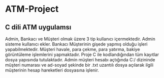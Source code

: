 # ATM-Project
## C dili ATM uygulamsı
Admin, Bankacı ve Müşteri olmak üzere 3 tip kullanıcı içermektedir. Admin sisteme kullanıcı ekler. Bankacı Müşterinin gişede yapmış olduğu
işleri yapabilmektedir. Müşteri havale, para çekme, para yatırma, bakiye görüntüleme işlemlerini yapmaktadır. Proje C ile kodlandığından 
tüm kayıtlar dosya yapısında tutulaktadır. Admin müşteri hesabı açtığında C:/ dizininde müşteri numarası ve ad-soyad şekinde bir .txt
uzantılı dosya açılarak ilgili müşterinin hesap hareketleri dosyasına işlenir.
